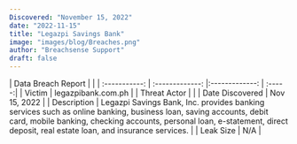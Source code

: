 ```yaml
---
Discovered: "November 15, 2022"
date: "2022-11-15"
title: "Legazpi Savings Bank"
image: "images/blog/Breaches.png"
author: "Breachsense Support"
draft: false
---
```


| Data Breach Report           |              | 
| :-----------: | :-------------:     |:-------------:    | :-----:|
| Victim      | legazpibank.com.ph      | 
| Threat Actor      |       | 
| Date Discovered      | Nov 15, 2022      | 
| Description      | Legazpi Savings Bank, Inc. provides banking services such as online banking, business loan, saving accounts, debit card, mobile banking, checking accounts, personal loan, e-statement, direct deposit, real estate loan, and insurance services.      | 
| Leak Size      | N/A      | 

